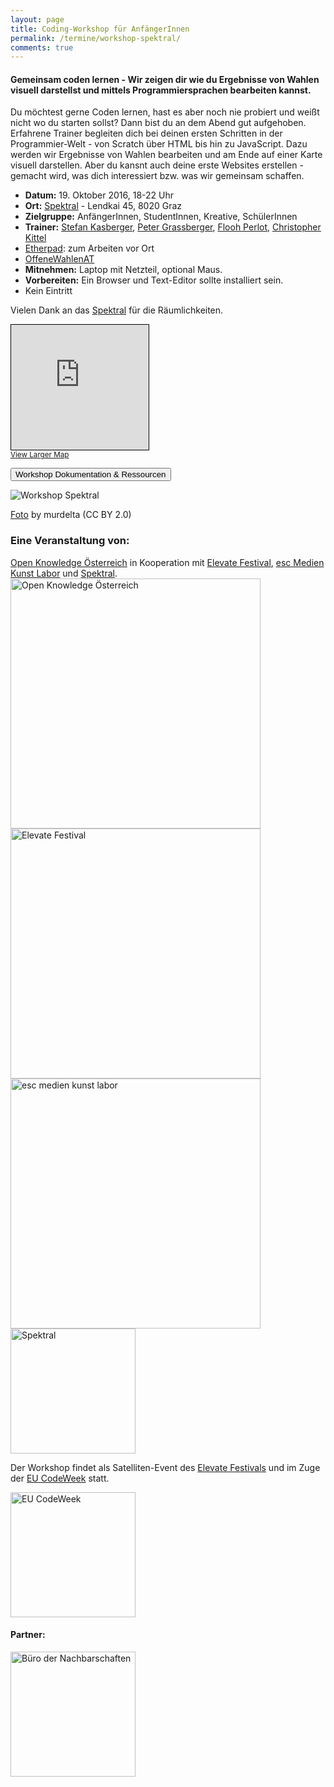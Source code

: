 ```yaml
---
layout: page
title: Coding-Workshop für AnfängerInnen
permalink: /termine/workshop-spektral/
comments: true
---
```


<h4 class="text-center lead">Gemeinsam coden lernen - Wir zeigen dir wie du Ergebnisse von Wahlen visuell darstellst und mittels Programmiersprachen bearbeiten kannst.</h4>

<div class="row col-xs-12 col-md-8">
<p>Du möchtest gerne Coden lernen, hast es aber noch nie probiert und weißt nicht wo du starten sollst? Dann bist du an dem Abend gut aufgehoben. Erfahrene Trainer begleiten dich bei deinen ersten Schritten in der Programmier-Welt - von Scratch über HTML bis hin zu JavaScript. Dazu werden wir Ergebnisse von Wahlen bearbeiten und am Ende auf einer Karte visuell darstellen. Aber du kansnt auch deine erste Websites erstellen - gemacht wird, was dich interessiert bzw. was wir gemeinsam schaffen.</p>

<ul>
<li><strong>Datum:</strong> 19. Oktober 2016, 18-22 Uhr</li>
<li><strong>Ort:</strong> <a href="https://spektral.at/" title="Spektral">Spektral</a> - Lendkai 45, 8020 Graz</li>
<li><strong>Zielgruppe:</strong> AnfängerInnen, StudentInnen, Kreative, SchülerInnen</li>
<li><strong>Trainer:</strong> <a href="http://stefankasberger.eu" title="Website">Stefan Kasberger</a>, <a href="http://petergrassberger.com/" title="Peter Grassberger">Peter Grassberger</a>, <a href="http://drawingdata.net/" title="Flooh Perlot">Flooh Perlot</a>, <a href="http://christopherkittel.eu/" title="Christopher Kittel">Christopher Kittel</a></li>
<li><a href="http://pad.okfn.org/p/OffeneWahlenAT-Spektral" title="Etherpad">Etherpad</a>: zum Arbeiten vor Ort</li>
<li><a href="https://twitter.com/search?f=tweets&q=%23OffeneWahlenAT&src=typd" title="OffeneWahlenAT"><i class="fa fa-hashtag" aria-hidden="true"></i>OffeneWahlenAT</a></li>
<li><strong>Mitnehmen:</strong> Laptop mit Netzteil, optional Maus.</li>
<li><strong>Vorbereiten:</strong> Ein Browser und Text-Editor sollte installiert sein.</li>
<li>Kein Eintritt</li>
</ul>

Vielen Dank an das <a href="https://spektral.at/" title="Spektral">Spektral</a> für die Räumlichkeiten.
</div>

<div class="col-xs-12 col-sm-4">
<iframe width="220" height="200" frameborder="0" scrolling="no" marginheight="0" marginwidth="0" src="http://www.openstreetmap.org/export/embed.html?bbox=15.4314860701561%2C47.074553601949326%2C15.43485224246979%2C47.07619396057556&amp;layer=mapnik&amp;marker=47.075373787574264%2C15.43317049741745" style="border: 1px solid black"></iframe><br/><small><a href="http://www.openstreetmap.org/?mlat=47.07537&amp;mlon=15.43317#map=19/47.07537/15.43317">View Larger Map</a></small>
</div>

<a href="/termine/workshop-spektral/doku" title="Workshop Dokumentation & Resources"><button class="button-full-red">Workshop Dokumentation & Ressourcen</button></a>

<img src="{{ site.staticurl }}pages/workshop-spektral/workshop-spektral.jpg" alt="Workshop Spektral" class="img-rounded">
<p><a href="https://www.flickr.com/photos/murdelta/30369387720/in/album-72157674468625782/" title="Foto">Foto</a> by murdelta (CC BY 2.0)</p>

<div class="partner row col-xs-12">
<h3>Eine Veranstaltung von:</h3>
<div class="col-sm-6">
<a href="http://okfn.at" title="Open Knowledge Österreich">Open Knowledge Österreich</a> in Kooperation mit <a href="http://elevate.at" title="Elevate Festival">Elevate Festival</a>, <a href="http://esc.mur.at/" title="esc medien kunst labor">esc Medien Kunst Labor</a> und <a class="logo" href="http://spektral.at/" title="Spektral">Spektral</a>.
<a class="logo" href="http://okfn.at" title="Open Knowledge Österreich"><img class="logo" src="{{ site.staticurl }}logos/logo-ok-at.svg" width="400" alt="Open Knowledge Österreich" /></a>
<a class="logo" href="http://elevate.at/" title="Elevate Festival"><img class="logo" src="{{ site.staticurl }}logos/logo-elevate.png" width="400" alt="Elevate Festival" /></a>
<a href="http://esc.mur.at/" title="esc medien kunst labor"><img class="logo" src="{{ site.staticurl }}logos/logo-esc.png" width="400" alt="esc medien kunst labor" /></a>
<a href="http://spektral.at/" title="Spektral"><img class="logo" src="{{ site.staticurl }}logos/logo-spektral.png" width="200" alt="Spektral" /></a>
</div>

<div class="col-sm-6">
<p>Der Workshop findet als Satelliten-Event des <a href="http://elevate.at" title="Elevate Festival">Elevate Festivals</a> und im Zuge der <a href="http://events.codeweek.eu/view/13031/coding-workshop-zu-wahlen/" title="EU Codeweek">EU CodeWeek</a> statt.</p>
<p><a href="http://codeweek.eu/" title="EU CodeWeek"><img class="logo" src="{{ site.staticurl }}logos/logo-codeweek.jpg" width="200" alt="EU CodeWeek" /></a></p>
</div>

<div class="row col-xs-12">
  <h4>Partner:</h4>
  <a href="http://www.stadtlaborgraz.at/index.php/referenzen/forsch-gef/bdn" title="Büro der Nachbarschaften"><img class="logo" src="{{ site.staticurl }}logos/logo-buero-der-nachbarschaften.jpg" width="200" alt="Büro der Nachbarschaften" /></a>
</div>
